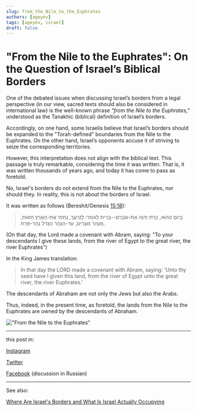 ```yaml
---
slug: from_the_Nile_to_the_Euphrates 
authors: [ageyev]
tags: [ageyev, israel]
draft: false
---
```


# "From the Nile to the Euphrates": On the Question of Israel’s Biblical Borders

One of the debated issues when discussing Israel’s borders from a legal perspective (in our view, sacred texts should also be considered in international law) is the well-known phrase *"from the Nile to the Euphrates,"* understood as the Tanakhic (biblical) definition of Israel’s borders.

Accordingly, on one hand, some Israelis believe that Israel’s borders should be expanded to the "Torah-defined" boundaries from the Nile to the Euphrates. On the other hand, Israel’s opponents accuse it of striving to seize the corresponding territories.

However, this interpretation does not align with the biblical text. This passage is truly remarkable, considering the time it was written. That is, it was written thousands of years ago, and today it has come to pass as foretold. 

No, Israel's borders do not extend from the Nile to the Euphrates, nor should they. In reality, this is not about the borders of Israel.

<!--truncate--> 

It was written as follows (Bereshit/Genesis [15:18](https://mechon-mamre.org/p/pt/pt0115.htm)):

> בַּיּוֹם הַהוּא, כָּרַת יְהוָה אֶת-אַבְרָם--בְּרִית לֵאמֹר: לְזַרְעֲךָ, נָתַתִּי אֶת-הָאָרֶץ הַזֹּאת, מִנְּהַר מִצְרַיִם, עַד-הַנָּהָר הַגָּדֹל נְהַר-פְּרָת.

(On that day, the Lord made a covenant with Abram, saying: "To your descendants I give these lands, from the river of Egypt to the great river, the river Euphrates")

In the King James translation:

> In that day the LORD made a covenant with Abram, saying: 'Unto thy seed have I given this land, from the river of Egypt unto the great river, the river Euphrates.'

The descendants of Abraham are not only the Jews but also the Arabs.

Thus, indeed, in the present time, as foretold, the lands from the Nile to the Euphrates are owned by the descendants of Abraham.

!["From the Nile to the Euphrates"](/img/Illustrations/blog/2025-02-06-from_the_Nile_to_the_Euphrates/Bereshit_15-18.png)

--- 

this post in: 

[Instagram](https://www.instagram.com/p/DFvBBNkoYaM/) 

[Twitter](https://x.com/ageyev/status/1887506345617768538)

[Facebook](https://www.facebook.com/viktor.ageyev/posts/pfbid0GqkDefYN7YKmHdi1tzLC7Ai1vcoRvH2CqdSvhZS2yfhKfMM3SA1rf9yGWHm8yivTl) (discussion in Russian)

--- 

See also: 

[Where Are Israel's Borders and What Is Israel Actually Occupying]( /Holy-Land/borders_and_territory_of_israel) 

